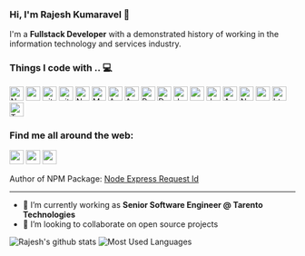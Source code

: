 ### Hi, I'm Rajesh Kumaravel 👋

I'm a **Fullstack Developer** with a demonstrated history of working in the information technology and services industry.

### Things I code with .. 💻

<p>
  <img alt="Nodejs" src="https://img.shields.io/badge/-Nodejs-43853d?style=flat-square&logo=Node.js&logoColor=white" height=25/>
  <img alt="npm" src="https://img.shields.io/badge/-NPM-CB3837?style=flat-square&logo=npm&logoColor=white" height=25 />
  <img alt="git" src="https://img.shields.io/badge/-Git-F05032?style=flat-square&logo=git&logoColor=white" height=25 />
  <img alt="github actions" src="https://img.shields.io/badge/-Github_Actions-2088FF?style=flat-square&logo=github-actions&logoColor=white" height=25 />
  <img alt="NestJs" src="https://img.shields.io/badge/-NestJs-ea2845?style=flat-square&logo=nestjs&logoColor=white" height=25 />
  <img alt="MongoDB" src="https://img.shields.io/badge/-MongoDB-13aa52?style=flat-square&logo=mongodb&logoColor=white" height=25 />
  <img alt="Apache Cassandra" src="https://img.shields.io/badge/-Apache%20Cassandra-0A88B3?style=flat-square&logo=apache-cassandra&logoColor=white" height=25 />
  <img alt="Apache Kafka" src="https://img.shields.io/badge/-Apache%20Kafka-000000?style=flat-square&logo=apache-kafka&logoColor=white" height=25 />
  <img alt="RabbitMQ" src="https://img.shields.io/badge/-RabbitMQ-FF6600?style=flat-square&logo=rabbitmq&logoColor=white" height=25 />
  <img alt="Docker" src="https://img.shields.io/badge/-Docker-46a2f1?style=flat-square&logo=docker&logoColor=white" height=25 />
  <img alt="Jenkins" src="https://img.shields.io/badge/-Jenkins-D03C3A?style=flat-square&logo=jenkins&logoColor=white" height=25 />
  <img alt="sonarcloud" src="https://img.shields.io/badge/-sonarcloud-FD6A00?style=flat-square&logo=sonarcloud&logoColor=white" height=25 />
  <img alt="JavaScript" src="https://img.shields.io/badge/-Javascript-f9a03c?style=flat-square&logo=javascript&logoColor=white" height=25 />
  <img alt="AWS" src="https://img.shields.io/badge/-AWS-232F3E?style=flat-square&logo=amazon&logoColor=white" height=25 />
  <img alt="Nginx" src="https://img.shields.io/badge/-Nginx-009639?style=flat-square&logo=nginx&logoColor=white" height=25 />
  <img alt="angular" src="https://img.shields.io/badge/-Angular-DD0031?style=flat-square&logo=angular&logoColor=white" height=25 />
  <img alt="html5" src="https://img.shields.io/badge/-HTML5-E34F26?style=flat-square&logo=html5&logoColor=white" height=25 />
  <img alt="TypeScript" src="https://img.shields.io/badge/-TypeScript-007ACC?style=flat-square&logo=typescript&logoColor=white" height=25 />
  
</p>

### Find me all around the web:

<p>
  <a href="https://twitter.com/rk_rajeshk"><img src="https://img.shields.io/badge/twitter-%231DA1F2.svg?&style=flat-square&logo=twitter&logoColor=white" target="_blank" height=25></a>
  <a href="https://in.linkedin.com/in/rajeshkmv"><img src="https://img.shields.io/badge/linkedin-%230077B5.svg?&style=flat-square&logo=linkedin&logoColor=white" height=25></a>
  <a href="https://dev.to/rajeshkumaravel"><img src="https://img.shields.io/badge/DEV.TO-%230A0A0A.svg?&style=flat-square&logo=dev-dot-to&logoColor=white" height=25></a>
</p>

Author of NPM Package: [Node Express Request Id](https://www.npmjs.com/package/node-express-req-id)

---
- 🔭 I’m currently working as **Senior Software Engineer @ Tarento Technologies**
- 👯 I’m looking to collaborate on open source projects

![Rajesh's github stats](https://github-readme-stats.vercel.app/api?username=rajeshkumaravel&show_icons=true&hide_border=true&hide=stars)
![Most Used Languages](https://github-readme-stats.vercel.app/api/top-langs/?username=rajeshkumaravel&layout=compact)





<!--
**rajeshkumaravel/rajeshkumaravel** is a ✨ _special_ ✨ repository because its `README.md` (this file) appears on your GitHub profile.
https://github.com/anuraghazra/github-readme-stats
<img src="https://emojis.slackmojis.com/emojis/images/1531849430/4246/blob-sunglasses.gif?1531849430" width="30"/>
Here are some ideas to get you started:

- 🔭 I’m currently working as **Senior Software Engineer @ Tarento Technologies**
- 🌱 I’m currently learning ...
- 👯 I’m looking to collaborate on open source projects
- 🤔 I’m looking for help with ...
- 💬 Ask me about ...
- 📫 How to reach me: ...
- 😄 Pronouns: ...
- ⚡ Fun fact: ...
-->
